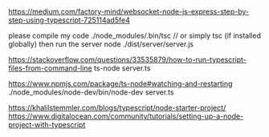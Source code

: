 https://medium.com/factory-mind/websocket-node-js-express-step-by-step-using-typescript-725114ad5fe4

please compile my code
./node_modules/.bin/tsc    // or simply tsc (if installed globally)
 then run the server
node ./dist/server/server.js

https://stackoverflow.com/questions/33535879/how-to-run-typescript-files-from-command-line
ts-node server.ts

https://www.npmjs.com/package/ts-node#watching-and-restarting
 ./node_modules/node-dev/bin/node-dev server.ts


https://khalilstemmler.com/blogs/typescript/node-starter-project/
https://www.digitalocean.com/community/tutorials/setting-up-a-node-project-with-typescript